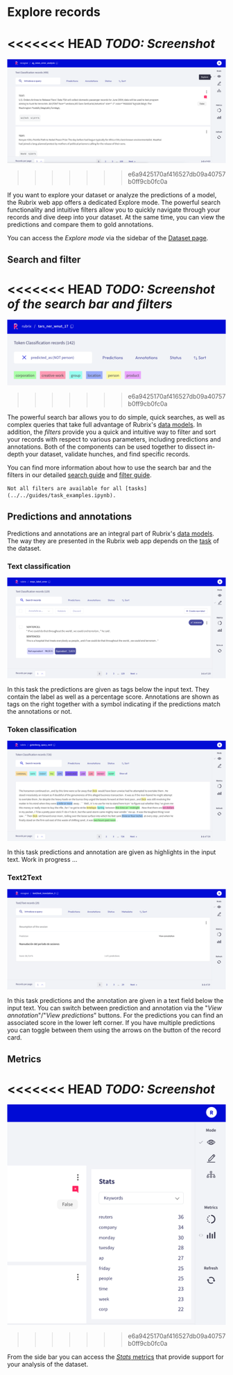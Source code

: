 # Explore records

<<<<<<< HEAD
_TODO: Screenshot_
=======
![Explore view](../../_static/reference/webapp/explore_view.png)
>>>>>>> e6a9425170af416527db09a40757b0ff9cb0fc0a

If you want to explore your dataset or analyze the predictions of a model, the Rubrix web app offers a dedicated Explore mode.
The powerful search functionality and intuitive filters allow you to quickly navigate through your records and dive deep into your dataset.
At the same time, you can view the predictions and compare them to gold annotations.

You can access the _Explore mode_ via the sidebar of the [Dataset page](dataset.md).

## Search and filter

<<<<<<< HEAD
_TODO: Screenshot of the search bar and filters_
=======
![Search bar and filters](../../_static/reference/webapp/search_bar.png)
>>>>>>> e6a9425170af416527db09a40757b0ff9cb0fc0a

The powerful search bar allows you to do simple, quick searches, as well as complex queries that take full advantage of Rubrix's [data models](../python/python_client.rst#module-rubrix.client.models).
In addition, the _filters_ provide you a quick and intuitive way to filter and sort your records with respect to various parameters, including predictions and annotations.
Both of the components can be used together to dissect in-depth your dataset, validate hunches, and find specific records.

You can find more information about how to use the search bar and the filters in our detailed [search guide](search_records.md) and [filter guide](filter_records.md).

```{note}
Not all filters are available for all [tasks](../../guides/task_examples.ipynb).
```

## Predictions and annotations

Predictions and annotations are an integral part of Rubrix's [data models](../python/python_client.rst#module-rubrix.client.models).
The way they are presented in the Rubrix web app depends on the [task](../../guides/task_examples.ipynb) of the dataset.

### Text classification

![Text classification view](../../_static/reference/webapp/text_classification.png)

In this task the predictions are given as tags below the input text.
They contain the label as well as a percentage score.
Annotations are shown as tags on the right together with a symbol indicating if the predictions match the annotations or not.

### Token classification

![Token classification view](../../_static/reference/webapp/token_classification.png)

In this task predictions and annotation are given as highlights in the input text.
Work in progress ...

### Text2Text

![Text2Text view](../../_static/reference/webapp/text2text.png)

In this task predictions and the annotation are given in a text field below the input text.
You can switch between prediction and annotation via the "_View annotation_"/"_View predictions_" buttons.
For the predictions you can find an associated score in the lower left corner.
If you have multiple predictions you can toggle between them using the arrows on the button of the record card.

## Metrics

<<<<<<< HEAD
_TODO: Screenshot_
=======
![Metrics for Explore Mode](../../_static/reference/webapp/metrics_explore.png)
>>>>>>> e6a9425170af416527db09a40757b0ff9cb0fc0a

From the side bar you can access the [_Stats_ metrics](view_dataset_metrics.md#stats) that provide support for your analysis of the dataset.
